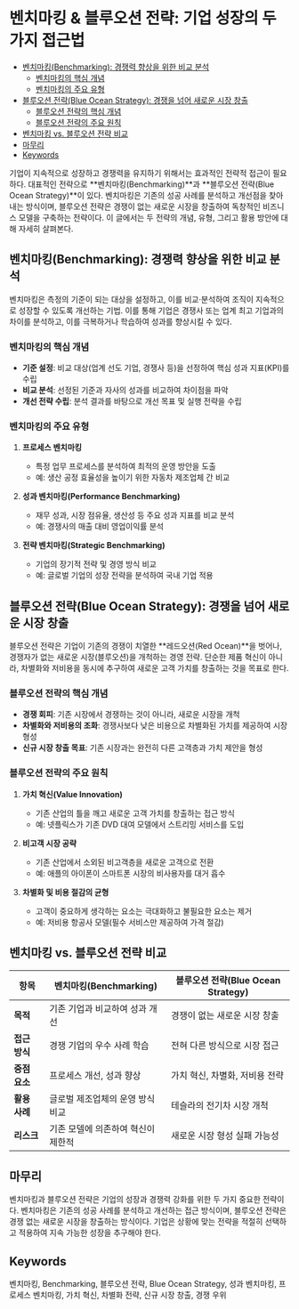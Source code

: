 # 벤치마킹 & 블루오션 전략: 기업 성장의 두 가지 접근법

<!-- mtoc-start -->

- [벤치마킹(Benchmarking): 경쟁력 향상을 위한 비교 분석](#벤치마킹benchmarking-경쟁력-향상을-위한-비교-분석)
  - [벤치마킹의 핵심 개념](#벤치마킹의-핵심-개념)
  - [벤치마킹의 주요 유형](#벤치마킹의-주요-유형)
- [블루오션 전략(Blue Ocean Strategy): 경쟁을 넘어 새로운 시장 창출](#블루오션-전략blue-ocean-strategy-경쟁을-넘어-새로운-시장-창출)
  - [블루오션 전략의 핵심 개념](#블루오션-전략의-핵심-개념)
  - [블루오션 전략의 주요 원칙](#블루오션-전략의-주요-원칙)
- [벤치마킹 vs. 블루오션 전략 비교](#벤치마킹-vs-블루오션-전략-비교)
- [마무리](#마무리)
- [Keywords](#keywords)

<!-- mtoc-end -->

기업이 지속적으로 성장하고 경쟁력을 유지하기 위해서는 효과적인 전략적 접근이 필요하다. 대표적인 전략으로 **벤치마킹(Benchmarking)**과 **블루오션 전략(Blue Ocean Strategy)**이 있다. 벤치마킹은 기존의 성공 사례를 분석하고 개선점을 찾아내는 방식이며, 블루오션 전략은 경쟁이 없는 새로운 시장을 창출하여 독창적인 비즈니스 모델을 구축하는 전략이다. 이 글에서는 두 전략의 개념, 유형, 그리고 활용 방안에 대해 자세히 살펴본다.

## 벤치마킹(Benchmarking): 경쟁력 향상을 위한 비교 분석

벤치마킹은 측정의 기준이 되는 대상을 설정하고, 이를 비교·분석하여 조직이 지속적으로 성장할 수 있도록 개선하는 기법. 이를 통해 기업은 경쟁사 또는 업계 최고 기업과의 차이를 분석하고, 이를 극복하거나 학습하여 성과를 향상시킬 수 있다.

### 벤치마킹의 핵심 개념

- **기준 설정**: 비교 대상(업계 선도 기업, 경쟁사 등)을 선정하여 핵심 성과 지표(KPI)를 수립
- **비교 분석**: 선정된 기준과 자사의 성과를 비교하여 차이점을 파악
- **개선 전략 수립**: 분석 결과를 바탕으로 개선 목표 및 실행 전략을 수립

### 벤치마킹의 주요 유형

1. **프로세스 벤치마킹**

   - 특정 업무 프로세스를 분석하여 최적의 운영 방안을 도출
   - 예: 생산 공정 효율성을 높이기 위한 자동차 제조업체 간 비교

2. **성과 벤치마킹(Performance Benchmarking)**

   - 재무 성과, 시장 점유율, 생산성 등 주요 성과 지표를 비교 분석
   - 예: 경쟁사의 매출 대비 영업이익률 분석

3. **전략 벤치마킹(Strategic Benchmarking)**
   - 기업의 장기적 전략 및 경영 방식 비교
   - 예: 글로벌 기업의 성장 전략을 분석하여 국내 기업 적용

## 블루오션 전략(Blue Ocean Strategy): 경쟁을 넘어 새로운 시장 창출

블루오션 전략은 기업이 기존의 경쟁이 치열한 **레드오션(Red Ocean)**을 벗어나, 경쟁자가 없는 새로운 시장(블루오션)을 개척하는 경영 전략. 단순한 제품 혁신이 아니라, 차별화와 저비용을 동시에 추구하여 새로운 고객 가치를 창출하는 것을 목표로 한다.

### 블루오션 전략의 핵심 개념

- **경쟁 회피**: 기존 시장에서 경쟁하는 것이 아니라, 새로운 시장을 개척
- **차별화와 저비용의 조화**: 경쟁사보다 낮은 비용으로 차별화된 가치를 제공하여 시장 형성
- **신규 시장 창출 목표**: 기존 시장과는 완전히 다른 고객층과 가치 제안을 형성

### 블루오션 전략의 주요 원칙

1. **가치 혁신(Value Innovation)**

   - 기존 산업의 틀을 깨고 새로운 고객 가치를 창출하는 접근 방식
   - 예: 넷플릭스가 기존 DVD 대여 모델에서 스트리밍 서비스를 도입

2. **비고객 시장 공략**

   - 기존 산업에서 소외된 비고객층을 새로운 고객으로 전환
   - 예: 애플의 아이폰이 스마트폰 시장의 비사용자를 대거 흡수

3. **차별화 및 비용 절감의 균형**
   - 고객이 중요하게 생각하는 요소는 극대화하고 불필요한 요소는 제거
   - 예: 저비용 항공사 모델(필수 서비스만 제공하여 가격 절감)

## 벤치마킹 vs. 블루오션 전략 비교

| 항목          | 벤치마킹(Benchmarking)             | 블루오션 전략(Blue Ocean Strategy) |
| ------------- | ---------------------------------- | ---------------------------------- |
| **목적**      | 기존 기업과 비교하여 성과 개선     | 경쟁이 없는 새로운 시장 창출       |
| **접근 방식** | 경쟁 기업의 우수 사례 학습         | 전혀 다른 방식으로 시장 접근       |
| **중점 요소** | 프로세스 개선, 성과 향상           | 가치 혁신, 차별화, 저비용 전략     |
| **활용 사례** | 글로벌 제조업체의 운영 방식 비교   | 테슬라의 전기차 시장 개척          |
| **리스크**    | 기존 모델에 의존하여 혁신이 제한적 | 새로운 시장 형성 실패 가능성       |

## 마무리

벤치마킹과 블루오션 전략은 기업의 성장과 경쟁력 강화를 위한 두 가지 중요한 전략이다. 벤치마킹은 기존의 성공 사례를 분석하고 개선하는 접근 방식이며, 블루오션 전략은 경쟁 없는 새로운 시장을 창출하는 방식이다. 기업은 상황에 맞는 전략을 적절히 선택하고 적용하여 지속 가능한 성장을 추구해야 한다.

## Keywords

벤치마킹, Benchmarking, 블루오션 전략, Blue Ocean Strategy, 성과 벤치마킹, 프로세스 벤치마킹, 가치 혁신, 차별화 전략, 신규 시장 창출, 경쟁 우위
